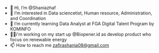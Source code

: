 - 👋 Hi, I’m @Shaniazhaf
- 👀 I’m interested in Data sciencetist, Human resource, Administration, and Coordination
- 🌱 I’m currently learning Data Analyst at FGA Digital Talent Program by KOMINFO
- 👩‍🔬i'm working on my start up @Biopener.id as develop product who focus on renewable energy 
- 📫 How to reach me zafirashania08@gmail.com

<!---
Shaniazhaf/Shaniazhaf is a ✨ special ✨ repository because its `README.md` (this file) appears on your GitHub profile.
You can click the Preview link to take a look at your changes.
--->
